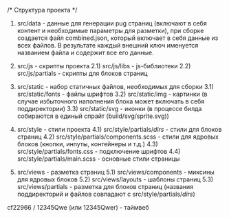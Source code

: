 /* Структура проекта */

1) src/data - данные для генерации pug страниц (включают в себя контент и необходимые параметры для разметки), при сборке создается файл combined.json, который включает в себя данные из всех файлов. В результате каждый внешний ключ именуется названием файла и содержит все его данные.

2) src/js - скрипты проекта
2.1) src/js/libs - js-библиотеки
2.2) src/js/partials - скрипты для блоков страниц

3) src/static - набор статичных файлов, необходимых для сборки
3.1) src/static/fonts - файлы шрифтов
3.2) src/static/img - картинки (в случае избыточного наполнения блока может включать в себя поддиректории)
3.3) src/static/svg - иконки (в процессе билда собираются в единый спрайт (build/svg/sprite.svg))

4) src/style - стили проекта
4.1) src/style/partials/*dirs* - стили для блоков страниц
4.2) src/style/partials/components.scss - стили для ядровых блоков (кнопки, инпуты, контейнеры и т.д.)
4.3) src/style/partials/fonts.css - подключение шрифтов
4.4) src/style/partials/main.scss - основные стили страницы

5) src/views - разметка страниц
5.1) src/views/components - миксины для ядровых блоков
5.2) src/views/layouts - шаблоны страниц
5.3) src/views/partials - разметка для блоков страниц (названия поддиректорий и файлов совпадают с src/style/partials/*dirs*)



cf22966 / 12345Qwe (или 12345Qwer) - таймвеб
